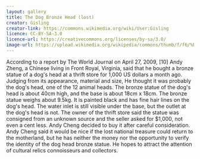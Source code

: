 ```yaml
---
layout: gallery
title: The Dog Bronze Head (lost)
creator: Gisling
creator-link: https://commons.wikimedia.org/wiki/User:Gisling
licence: CC-BY-SA-3.0
licence-url: https://creativecommons.org/licenses/by-sa/3.0/
image-url: https://upload.wikimedia.org/wikipedia/commons/thumb/f/f6/%E5%9C%86%E6%98%8E%E5%9B%AD%E7%8B%97%E9%A6%96.JPG/1200px-%E5%9C%86%E6%98%8E%E5%9B%AD%E7%8B%97%E9%A6%96.JPG
---
```


According to a report by The World Journal on April 27, 2009, [10] Andy Zheng, a Chinese living in Front Royal, Virginia, said that he bought a bronze statue of a dog's head at a thrift store for 1,000 US dollars a month ago. Judging from its appearance, material and size, He thought it was probably the dog's head, one of the 12 animal heads. The bronze statue of the dog's head is about 40cm high, and the base is about 18cm x 18cm. The bronze statue weighs about 9.5kg. It is painted black and has fine hair lines on the dog's head. The water inlet is still visible under the base, but the outlet at the dog's head is not. The owner of the thrift store said the statue was consigned from an unknown source and the seller asked for $1,000, not even a cent less. Andy Cheng decided to buy it after careful consideration. Andy Cheng said it would be nice if the lost national treasure could return to the motherland, but he has neither the money nor the opportunity to verify the identity of the dog head bronze statue. He hopes to attract the attention of cultural relics connoisseurs and collectors.